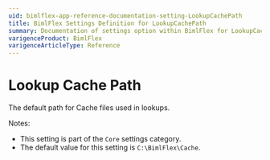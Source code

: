 ```yaml
---
uid: bimlflex-app-reference-documentation-setting-LookupCachePath
title: BimlFlex Settings Definition for LookupCachePath
summary: Documentation of settings option within BimlFlex for LookupCachePath
varigenceProduct: BimlFlex
varigenceArticleType: Reference
---
```


# Lookup Cache Path

The default path for Cache files used in lookups.

Notes:
* This setting is part of the `Core` settings category.
* The default value for this setting is `C:\BimlFlex\Cache`.